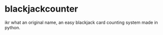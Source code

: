 # blackjackcounter
ikr what an original name, an easy blackjack card counting system made in python. 
